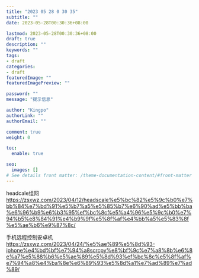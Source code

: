 ```yaml
---
title: "2023 05 28 0 30 35"
subtitle: ""
date: 2023-05-28T00:30:36+08:00

lastmod: 2023-05-28T00:30:36+08:00
draft: true
description: ""
keywords: ""
tags:
- draft
categories:
- draft
featuredImage: ""
featuredImagePreview: ""

password: ""
message: "提示信息"

author: "Kingpo"
authorLink: ""
authorEmail: ""

comment: true
weight: 0

toc:
  enable: true

seo:
  images: []
# See details front matter: /theme-documentation-content/#front-matter
---
```


<!--more-->

headcale组网
https://zsxwz.com/2023/04/12/headscale%e5%bc%82%e5%9c%b0%e7%bb%84%e7%bd%91%e5%b7%a5%e5%85%b7%e6%90%ad%e5%bb%ba%e6%96%b9%e6%b3%95%ef%bc%8c%e5%a4%96%e5%9c%b0%e7%94%b5%e8%84%91%e4%b9%9f%e5%8f%af%e4%bb%a5%e5%83%8f%e5%ae%b6%e9%87%8c/

手机远程控制安卓机
https://zsxwz.com/2023/04/24/%e5%ae%89%e5%8d%93-iphone%e4%bd%bf%e7%94%a8scrcpy%e8%bf%9c%e7%a8%8b%e6%8e%a7%e5%88%b6%e5%ae%89%e5%8d%93%ef%bc%8c%e5%8f%af%e7%94%a8%e4%ba%8e%e6%89%93%e5%8d%a1%e7%ad%89%e7%ad%89/



#
